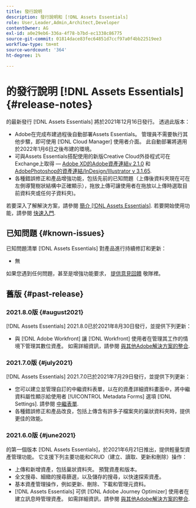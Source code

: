 ```yaml
---
title: 發行說明
description: 發行說明和 [!DNL Assets Essentials]
role: User,Leader,Admin,Architect,Developer
contentOwner: AG
exl-id: a0e29eb6-336a-4f78-b7bd-ec1338c86775
source-git-commit: 01814dace83fec64851d7ccf97a0f4bb22519ee3
workflow-type: tm+mt
source-wordcount: '364'
ht-degree: 1%

---
```


# 的發行說明 [!DNL Assets Essentials] {#release-notes}

的最新發行 [!DNL Assets Essentials] 將於2021年12月16日發行。 透過此版本：

* Adobe在完成布建過程後自動部署Assets Essentials。 管理員不需要執行其他步驟，即可使用 [!DNL Cloud Manager] 使用者介面。 此自動部署將適用於2022年1月6日之後布建的環境。
* 可與Assets Essentials搭配使用的新版Creative Cloud外掛程式可在Exchange上取得 —  [Adobe XD的Adobe資產連結v 2.1.0](https://exchange.adobe.com/creativecloud/plugindetails.html/app/cc/61d229b9) 和 [AdobePhotoshop的資產連結/InDesign/Illustrator v 3.1.65](https://exchange.adobe.com/creativecloud.details.106875.adobe-asset-link-cep.html).
* 各種錯誤修正和產品增強功能，包括先前的已知問題（上傳後資料夾現在可在左側導覽樹狀結構中正確顯示）<!-- CQ-4337638 -->，拖放上傳可讓使用者在拖放以上傳時選取目前資料夾或任何子資料夾<!-- CQ-4327753 -->)。

若要深入了解解決方案，請參閱 [簡介 [!DNL Assets Essentials]](introduction.md). 若要開始使用功能，請參閱 [快速入門](/help/get-started.md).

## 已知問題 {#known-issues}

已知問題清單 [!DNL Assets Essentials] 對產品進行持續修訂和更新：

* 無

如果您遇到任何問題，甚至是增強功能要求， [提供意見回饋](#provide-feedback) 敬隊裡。

## 舊版 {#past-release}

### 2021.8.0版 {#august2021}

[!DNL Assets Essentials] 2021.8.0已於2021年8月30日發行，並提供下列更新：

* 與 [!DNL Adobe Workfront] 讓 [!DNL Workfront] 使用者在管理其工作的情境下管理其數位資產。 如需詳細資訊，請參閱 [與其他Adobe解決方案的整合](/help/integration.md).

### 2021.7.0版 {#july2021}

[!DNL Assets Essentials] 2021.7.0已於2021年7月29日發行，並提供下列更新：

* 您可以建立並管理自訂的中繼資料表單，以在的資產詳細資料畫面中，將中繼資料屬性顯示給使用者 [!UICONTROL Metadata Forms] 選項 [!DNL Settings]. 請參閱 [中繼表單](metadata.md#metadata-forms).
* 各種錯誤修正和產品改良，包括上傳含有許多子檔案夾的巢狀資料夾時，提供更佳的效能。

### 2021.6.0版 {#june2021}

的第一個版本 [!DNL Assets Essentials]，於2021年6月21日推出，提供輕量型資產管理功能。 它支援下列主要功能和CRUD（建立、讀取、更新和刪除）操作：

* 上傳和新增資產，包括巢狀資料夾。 預覽資產和版本。
* 全文搜尋、細緻的搜尋篩選，以及儲存的搜尋，以快速探索資產。
* 基本資產管理操作，例如更新、刪除、下載和管理元資料。
* [!DNL Assets Essentials] 可供 [!DNL Adobe Journey Optimizer] 使用者在建立訊息時管理資產。 如需詳細資訊，請參閱 [與其他Adobe解決方案的整合](/help/integration.md).
